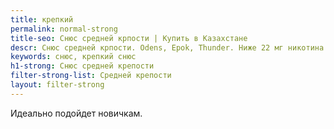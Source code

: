 ```yaml
---
title: крепкий
permalink: normal-strong
title-seo: Снюс средней крпости | Купить в Казахстане
descr: Снюс средней крпости. Odens, Epok, Thunder. Ниже 22 мг никотина.
keywords: снюс, крепкий снюс
h1-strong: Снюс средней крепости
filter-strong-list: Средней крепости
layout: filter-strong
---
```


Идеально подойдет новичкам.